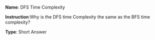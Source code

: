 **Name**: DFS Time Complexity

**Instruction**:Why is the DFS time Complexity the same as the BFS time complexity?

**Type**: Short Answer

